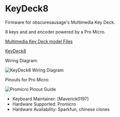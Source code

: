 # KeyDeck8



Firmware for obscuresausage's Multimedia Key Deck.

8 keys and and encoder powered by a Pro Micro.

[Multimedia Key Deck model Files](https://www.printables.com/model/389352-multimedia-key-deck)


[KeyDeck8](https://i.imgur.com/6G2LPLz.jpg)


Wiring Diagram:

![KeyDeck8 Wiring Diagram](https://i.imgur.com/1sOvYRU.jpg)


Pinouts for Pro Micro:

![Promicro Pinout Guide](https://i.imgur.com/LZ194Hf.jpg)



* Keyboard Maintainer: [Maverick0197]
* Hardware Supported: Promicro
* Hardware Availability: Sparkfun, chinese clones
